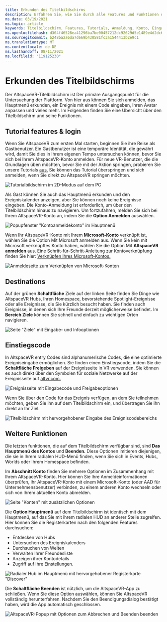 ```yaml
---
title: Erkunden des Titelbildschirms
description: Erfahren Sie, wie Sie durch alle Features und Funktionen des AltspaceVR-Titelbildschirms als erstmaliger oder zurückkehrenden Benutzer navigieren.
ms.date: 03/19/2021
ms.topic: article
keywords: Titelbildschirm, Features, Tutorials, Anmeldung, Konto, Eingabecode, Ziele
ms.openlocfilehash: d304f46528ea41296ba7be00457212dc92629d5e1489e4d2dc656622f2a584e3
ms.sourcegitcommit: b248ba2a6da7d669b430581fc3a1544413b2e9c1
ms.translationtype: MT
ms.contentlocale: de-DE
ms.lasthandoff: 08/11/2021
ms.locfileid: "119125230"
---
```

# <a name="exploring-the-title-screen"></a>Erkunden des Titelbildschirms

Der AltspaceVR-Titelbildschirm ist Der primäre Ausgangspunkt für die Untersuchung der Plattform. Von hier aus können Sie sich anmelden, das Hauptmenü erkunden, ein Ereignis mit einem Code eingeben, Ihren Avatar anpassen und vieles mehr. Im Folgenden finden Sie eine Übersicht über den Titelbildschirm und seine Funktionen. 

## <a name="tutorial-features--login"></a>Tutorial features & login 

Wenn Sie AltspaceVR zum ersten Mal starten, beginnen Sie ihre Reise als Gastbenutzer. Ein Gastbenutzer ist eine temporäre Identität, die gewährt wird, damit Sie dies in Ihrem eigenen Tempo untersuchen können, bevor Sie sich bei Ihrem AltspaceVR-Konto anmelden. Für neue VR-Benutzer, die die Grundlagen üben möchten, bevor Sie mit der Aktion springen, probieren Sie unsere Tutorials [aus.](../tutorials/host-tools-overview.md) Sie können das Tutorial überspringen und sich anmelden, wenn Sie direkt zu AltspaceVR springen möchten. 

![Tutorialbildschirm im 2D-Modus auf dem PC](images/title-screen-01.png)

Als Gast können Sie auch das Hauptmenü erkunden und den Ereigniskalender anzeigen, aber Sie können noch keine Ereignisse eingeben. Die Konto-Anmeldung ist erforderlich, um über den Titelbildschirm hinaus zu navigieren. Um fortzufahren, melden Sie sich bei Ihrem AltspaceVR-Konto an, indem Sie die **Option Anmelden** auswählen. 

![Popupfenster "Kontoanmeldekonto" im Hauptmenü](images/title-screen-03.png)

Wenn Ihr AltspaceVR-Konto mit Ihrem **Microsoft-Konto** verknüpft ist, wählen Sie die Option Mit Microsoft anmelden aus. Wenn Sie kein mit Microsoft verknüpftes Konto haben, wählen Sie die Option Mit **AltspaceVR anmelden** aus. Eine Schritt-für-Schritt-Anleitung zur Kontoverknüpfung finden Sie hier: [Verknüpfen Ihres Microsoft-Kontos.](../getting-started/linking-microsoft-account.md) 

![Anmeldeseite zum Verknüpfen von Microsoft-Konten](images/title-screen-02.png)

## <a name="destinations"></a>Destinations 

Auf der grünen **Schaltfläche** Ziele auf der linken Seite finden Sie Dinge wie AltspaceVR Hubs, Ihren Homespace, bevorstehende Spotlight-Ereignisse oder alle Ereignisse, die Sie kürzlich besucht haben. Sie finden auch Ereignisse, in denen sich Ihre Freunde derzeit möglicherweise befindet. Im **Bereich Ziele** können Sie schnell und einfach zu wichtigen Orten navigieren. 

![Seite "Ziele" mit Eingabe- und Infooptionen](images/title-screen-04.png)

## <a name="entry-code"></a>Einstiegscode 

In AltspaceVR entry Codes sind alphanumerische Codes, die eine optimierte Ereigniseingabe ermöglichen. Sie finden einen Einstiegscode, indem Sie die **Schaltfläche Freigeben** auf der Ereignisseite in VR verwenden. Sie können es auch direkt über den Symbolen für soziale Netzwerke auf der Ereignisseite auf [altvr.com.](https://altvr.com) 

![Ereignisseite mit Eingabecode und Freigabeoptionen](images/title-screen-05.png)

Wenn Sie über den Code für das Ereignis verfügen, an dem Sie teilnehmen möchten, geben Sie ihn auf dem Titelbildschirm ein, und übertragen Sie ihn direkt an Ihr Ziel.  

![Titelbildschirm mit hervorgehobener Eingabe des Ereigniscodebereichs](images/title-screen-06.png)

## <a name="other-functions"></a>Weitere Funktionen 

Die letzten funktionen, die auf dem Titelbildschirm verfügbar sind, sind **Das Hauptmenü** **des Kontos** und **Beenden.** Diese Optionen imitieren diejenigen, die sie in Ihrem radialen HUD-Menü finden, wenn Sie sich in Events, Hubs, Worlds oder Ihrem Homespace befinden. 

Im **Abschnitt Konto** finden Sie mehrere Optionen im Zusammenhang mit Ihrem AltspaceVR-Konto. Hier können Sie Ihre Anmeldeinformationen überprüfen, Ihr AltspaceVR-Konto mit einem Microsoft-Konto (oder AAD für Unternehmensbenutzer) verbinden, zu einem anderen Konto wechseln oder sich von Ihrem aktuellen Konto abmelden. 

![Seite "Konten" mit zusätzlichen Optionen](images/title-screen-07.png)

Die **Option Hauptmenü** auf dem Titelbildschirm ist identisch mit dem Hauptmenü, auf das Sie mit ihrem radialen HUD an anderer Stelle zugreifen. Hier können Sie die Registerkarten nach den folgenden Features durchsuchen:

* Entdecken von Hubs
* Untersuchen des Ereigniskalenders
* Durchsuchen von Welten
* Verwalten Ihrer Freundesliste
* Anzeigen ihrer Kontodetails
* Zugriff auf Ihre Einstellungen.

![Radialer Hub im Hauptmenü mit hervorgehobener Registerkarte "Discover"](images/title-screen-08.png)

Die **Schaltfläche Beenden** ist nützlich, um die AltspaceVR-App zu schließen. Wenn Sie diese Option auswählen, können Sie AltspaceVR vollständig herunterfahren. Nachdem Sie den Beendigungsdialog bestätigt haben, wird die App automatisch geschlossen. 

![AltspaceVR-Popup mit Optionen zum Abbrechen und Beenden beenden](images/title-screen-09.png)